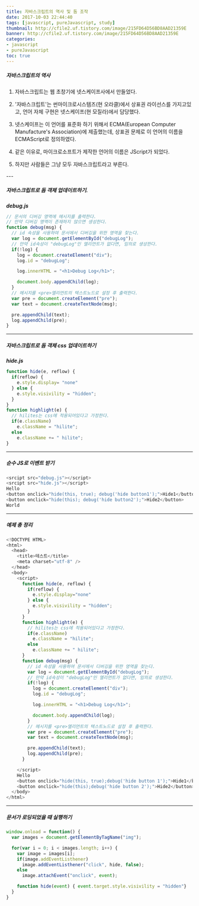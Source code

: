```yaml
---
title: 자바스크립트의 역사 및 돔 조작
date: 2017-10-03 22:44:40
tags: [javascript, pureJavascript, study]
thumbnail: http://cfile2.uf.tistory.com/image/215FD64D56BD8AAD21359E
banner: http://cfile2.uf.tistory.com/image/215FD64D56BD8AAD21359E
categories:
- javascript
- pureJavascript
toc: true
---
```


##### 자바스크립트의 역사

1. 자바스크립트는 웹 초창기에 넷스케이프사에서 만들었다.

2. '자바스크립트'는 썬마이크로시스템즈(현 오라클)에서 상표권 라이선스를 가지고있고, 언어 자체 구현은 넷스케이프(현 모질라)에서 담당했다.

3. 넷스케이프는 이 언어를 표준화 하기 위해서 ECMA(European Computer Manufacture's Association)에 제출했는데, 상표권 문제로 이 언어의 이름을 ECMAScript로 정의하였다.

4. 같은 이유로, 마이크로소프트가 제작한 언어의 이름은 JScript가 되었다.

5. 하지만 사람들은 그냥 모두 자바스크립트라고 부른다.

<!-- more -->---

#####  자바스크립트로 돔 객체 업데이트하기.

___debug.js___

```javascript debug.js
// 문서의 디버깅 영역에 메시지를 출력한다.
// 만약 디버깅 영역이 존재하지 않으면 생성한다.
function debug(msg) {
  // id 속성을 사용하여 문서에서 디버깅을 위한 영역을 찾는다.
  var log = document.getElementById("debugLog");
  // 만약 id속성이 "debugLog"인 엘리먼트가 없다면, 임의로 생성한다.
  if(!log) {
    log = document.createElement("div");
    log.id = "debugLog";

    log.innerHTML = "<h1>Debug Log</h1>";

    document.body.appendChild(log);
  }
  // 메시지를 <pre>엘리먼트의 텍스트노드로 설정 후 출력한다.
  var pre = document.createElement("pre");
  var text = document.createTextNode(msg);

  pre.appendChild(text);
  log.appendChild(pre);
}
```
<!-- more -->

---


##### 자바스크립트로 돔 객체 css 업데이트하기

___hide.js___

```javascript hide.js
function hide(e, reflow) {
  if(reflow) {
    e.style.display= "none"
  } else {
    e.style.visivility = "hidden";
  }
}
function highlight(e) {
  // hilites는 css에 적용되어있다고 가정한다.
  if(e.className)
    e.className = "hilite";
  else
    e.className += " hilite";
}
```



---


##### 순수 JS로 이벤트 받기

```javascript
<srcipt src="debug.js"></script>
<srcipt src="hide.js"></script>
Hello
<button onclick="hide(this, true); debug('hide button1');">Hide1</button>
<button onclick="hide(this); debug('hide button2');">Hide2</button>
World
```

---


##### 예제 총 정리

```javascript
<!DOCTYPE HTML>
<html>
  <head>
    <title>테스트</title>
    <meta charset="utf-8" />
  </head>
  <body>
    <script>
      function hide(e, reflow) {
        if(reflow) {
          e.style.display="none"
        } else {
          e.style.visivility = "hidden";
        }
      }
      function highlight(e) {
        // hilites는 css에 적용되어있다고 가정한다.
        if(e.className)
          e.className = "hilite";
        else
          e.className += " hilite";
      }
      function debug(msg) {
        // id 속성을 사용하여 문서에서 디버깅을 위한 영역을 찾는다.
        var log = document.getElementById("debugLog");
        // 만약 id속성이 "debugLog"인 엘리먼트가 없다면, 임의로 생성한다.
        if(!log) {
          log = document.createElement("div");
          log.id = "debugLog";

          log.innerHTML = "<h1>Debug Log</h1>";

          document.body.appendChild(log);
        }
        // 메시지를 <pre>엘리먼트의 텍스트노드로 설정 후 출력한다.
        var pre = document.createElement("pre");
        var text = document.createTextNode(msg);

        pre.appendChild(text);
        log.appendChild(pre);
      }

    </script>
    Hello
    <button onclick="hide(this, true);debug('hide button 1');">Hide1</button>
    <button onclick="hide(this);debug('hide button 2');">Hide2</button>
  </body>
</html>
```


---


##### 문서가 로딩되었을 때 실행하기

```javascript
window.onload = function() {
  var images = document.getElementByTagName("img");

  for(var i = 0; i < images.length; i++) {
    var image = images[i];
    if(image.addEventListhener)
      image.addEventListhener("click", hide, false);
    else
      image.attachEvent("onclick", event);

    function hide(event) { event.target.style.visivility = "hidden"}
  }
}
```

<!--stackedit_data:
eyJoaXN0b3J5IjpbMTUyOTYyODY1MywtMTQwMzI0MjU3MiwtNj
k1ODc0MDA0XX0=
-->